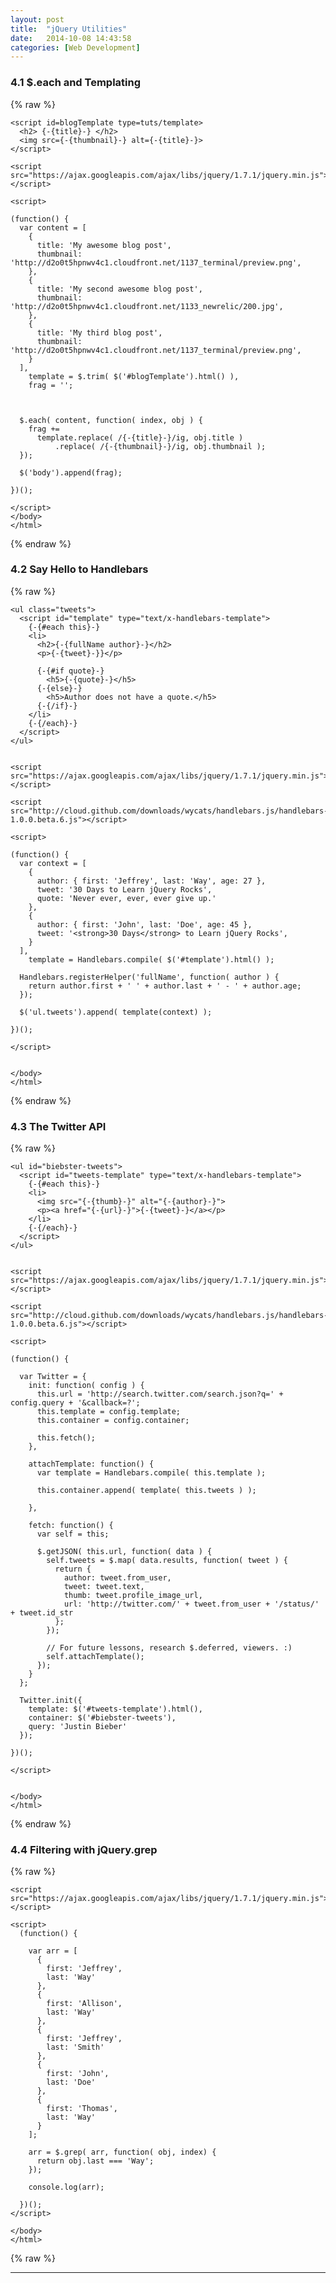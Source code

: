 ```yaml
---
layout: post
title:  "jQuery Utilities"
date:   2014-10-08 14:43:58
categories: [Web Development]
---
```



### 4.1 $.each and Templating

{% raw %}
    <!doctype html>
    <html>
    <head>
      <meta charset=utf-8>
      <title>Q&A</title>
    </head>
    <body>

    <script id=blogTemplate type=tuts/template>
      <h2> {-{title}-} </h2>
      <img src={-{thumbnail}-} alt={-{title}-}>
    </script>

    <script src="https://ajax.googleapis.com/ajax/libs/jquery/1.7.1/jquery.min.js"></script>

    <script>

    (function() {
      var content = [
        {
          title: 'My awesome blog post',
          thumbnail: 'http://d2o0t5hpnwv4c1.cloudfront.net/1137_terminal/preview.png',
        },
        {
          title: 'My second awesome blog post',
          thumbnail: 'http://d2o0t5hpnwv4c1.cloudfront.net/1133_newrelic/200.jpg',
        },
        {
          title: 'My third blog post',
          thumbnail: 'http://d2o0t5hpnwv4c1.cloudfront.net/1137_terminal/preview.png',
        }
      ],
        template = $.trim( $('#blogTemplate').html() ),
        frag = '';



      $.each( content, function( index, obj ) {
        frag +=
          template.replace( /{-{title}-}/ig, obj.title )
              .replace( /{-{thumbnail}-}/ig, obj.thumbnail );   
      });

      $('body').append(frag);

    })();

    </script>
    </body>
    </html>
{% endraw %}
   

### 4.2 Say Hello to Handlebars
{% raw %}
    <html>
    <head>
      <meta charset=utf-8>
      <title>Mustache</title>
    <style>
    h2 span { color: gray; font-size: .8em; }
    </style>
    </head>
    <body>

    <ul class="tweets">
      <script id="template" type="text/x-handlebars-template">
        {-{#each this}-}
        <li>
          <h2>{-{fullName author}-}</h2>
          <p>{-{tweet}-}}</p>

          {-{#if quote}-}
            <h5>{-{quote}-}</h5>
          {-{else}-}
            <h5>Author does not have a quote.</h5>
          {-{/if}-}
        </li>
        {-{/each}-}
      </script>
    </ul>


    <script src="https://ajax.googleapis.com/ajax/libs/jquery/1.7.1/jquery.min.js"></script>

    <script src="http://cloud.github.com/downloads/wycats/handlebars.js/handlebars-1.0.0.beta.6.js"></script>

    <script>

    (function() {
      var context = [
        {
          author: { first: 'Jeffrey', last: 'Way', age: 27 },
          tweet: '30 Days to Learn jQuery Rocks',
          quote: 'Never ever, ever, ever give up.'
        },
        {
          author: { first: 'John', last: 'Doe', age: 45 },
          tweet: '<strong>30 Days</strong> to Learn jQuery Rocks',
        }
      ],
        template = Handlebars.compile( $('#template').html() );

      Handlebars.registerHelper('fullName', function( author ) {
        return author.first + ' ' + author.last + ' - ' + author.age;
      });

      $('ul.tweets').append( template(context) );

    })();

    </script>


    </body>
    </html>
{% endraw %}


### 4.3 The Twitter API
{% raw %}
    <html>
    <head>
      <meta charset=utf-8>
      <title>Twitter</title>
      <style>
      body { width: 600px; margin: auto; }
      ul { list-style: none; }
      li { padding-bottom: 1em; }
      img { float: left; padding-right: 1em; }
      a { text-decoration: none; color: #333; }
      </style>
    </head>
    <body>

    <ul id="biebster-tweets">
      <script id="tweets-template" type="text/x-handlebars-template">
        {-{#each this}-}
        <li>
          <img src="{-{thumb}-}" alt="{-{author}-}">
          <p><a href="{-{url}-}">{-{tweet}-}</a></p>
        </li>
        {-{/each}-}
      </script>   
    </ul>


    <script src="https://ajax.googleapis.com/ajax/libs/jquery/1.7.1/jquery.min.js"></script>

    <script src="http://cloud.github.com/downloads/wycats/handlebars.js/handlebars-1.0.0.beta.6.js"></script>

    <script>

    (function() {

      var Twitter = {
        init: function( config ) {
          this.url = 'http://search.twitter.com/search.json?q=' + config.query + '&callback=?';
          this.template = config.template;
          this.container = config.container;

          this.fetch();
        },

        attachTemplate: function() {
          var template = Handlebars.compile( this.template );

          this.container.append( template( this.tweets ) );

        },

        fetch: function() {
          var self = this;

          $.getJSON( this.url, function( data ) {
            self.tweets = $.map( data.results, function( tweet ) {
              return {
                author: tweet.from_user,
                tweet: tweet.text,
                thumb: tweet.profile_image_url,
                url: 'http://twitter.com/' + tweet.from_user + '/status/' + tweet.id_str
              };
            });

            // For future lessons, research $.deferred, viewers. :)
            self.attachTemplate(); 
          });
        }
      };

      Twitter.init({
        template: $('#tweets-template').html(),
        container: $('#biebster-tweets'),
        query: 'Justin Bieber'
      });

    })();

    </script>


    </body>
    </html>
{% endraw %}



### 4.4 Filtering with jQuery.grep
{% raw %}
    <html>
    <head>
      <meta charset=utf-8>
      <title>$.grep</title>
    </head>
    <body>


    <script src="https://ajax.googleapis.com/ajax/libs/jquery/1.7.1/jquery.min.js"></script>

    <script>
      (function() {
        
        var arr = [
          {
            first: 'Jeffrey',
            last: 'Way'
          },
          {
            first: 'Allison',
            last: 'Way'
          },
          {
            first: 'Jeffrey',
            last: 'Smith'
          },
          {
            first: 'John',
            last: 'Doe'
          },
          {
            first: 'Thomas',
            last: 'Way'
          }
        ];

        arr = $.grep( arr, function( obj, index) {
          return obj.last === 'Way';
        });

        console.log(arr);

      })();
    </script>

    </body>
    </html>
{% raw %}


















---













